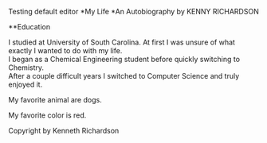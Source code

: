 Testing default editor
*My Life
*An Autobiography by KENNY RICHARDSON

**Education

I studied at University of South Carolina. At first I was unsure of what exactly I wanted to do with my life.  
I began as a Chemical Engineering student before quickly switching to Chemistry.  
After a couple difficult years I switched to Computer Science and truly enjoyed it.

My favorite animal are dogs.

My favorite color is red.

Copyright by Kenneth Richardson
